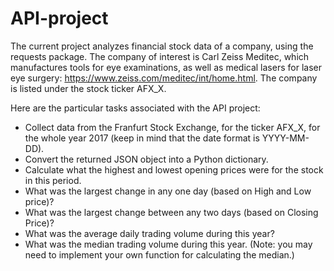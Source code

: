 # API-project
The current project analyzes financial stock data of a company, using the requests package. The company of interest is Carl Zeiss Meditec, which manufactures tools for eye examinations, as well as medical lasers for laser eye surgery: https://www.zeiss.com/meditec/int/home.html. The company is listed under the stock ticker AFX_X.

Here are the particular tasks associated with the API project:
- Collect data from the Franfurt Stock Exchange, for the ticker AFX_X, for the whole year 2017 (keep in mind that the date format is YYYY-MM-DD).
- Convert the returned JSON object into a Python dictionary.
- Calculate what the highest and lowest opening prices were for the stock in this period.
- What was the largest change in any one day (based on High and Low price)?
- What was the largest change between any two days (based on Closing Price)?
- What was the average daily trading volume during this year?
- What was the median trading volume during this year. (Note: you may need to implement your own function for calculating the median.)
